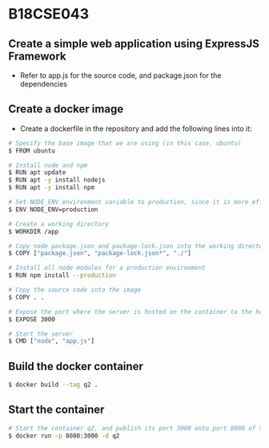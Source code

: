 # B18CSE043

## Create a simple web application using ExpressJS Framework
- Refer to app.js for the source code, and package.json for the dependencies

## Create a docker image
- Create a dockerfile in the repository and add the following lines into it: 
```sh
# Specify the base image that we are using (in this case, ubuntu)
$ FROM ubuntu

# Install node and npm
$ RUN apt update
$ RUN apt -y install nodejs
$ RUN apt -y install npm

# Set NODE_ENV environment variable to production, since it is more efficient that development environment
$ ENV NODE_ENV=production

# Create a working directory
$ WORKDIR /app

# Copy node package.json and package-lock.json into the working directory
$ COPY ["package.json", "package-lock.json*", "./"]

# Install all node modules for a production environment
$ RUN npm install --production

# Copy the source code into the image
$ COPY . .

# Expose the port where the server is hosted on the container to the host
$ EXPOSE 3000

# Start the server
$ CMD ["node", "app.js"]
```

## Build the docker container
```sh
$ docker build --tag q2 .
```

## Start the container
```sh
# Start the container q2, and publish its port 3000 onto port 8080 of the host
$ docker run -p 8080:3000 -d q2
```